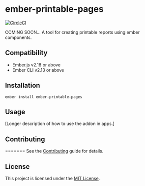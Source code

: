 ember-printable-pages
==============================================================================
[![CircleCI](https://circleci.com/gh/forge512/ember-printable-pages.svg?style=svg)](https://circleci.com/gh/forge512/ember-printable-pages)

COMING SOON... A tool for creating printable reports using ember components.


Compatibility
------------------------------------------------------------------------------

* Ember.js v2.18 or above
* Ember CLI v2.13 or above


Installation
------------------------------------------------------------------------------

```
ember install ember-printable-pages
```


Usage
------------------------------------------------------------------------------

[Longer description of how to use the addon in apps.]


Contributing
------------------------------------------------------------------------------

=======
See the [Contributing](CONTRIBUTING.md) guide for details.


License
------------------------------------------------------------------------------

This project is licensed under the [MIT License](LICENSE.md).
